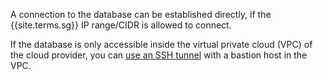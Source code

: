 A connection to the database can be established directly, if the
{{site.terms.sg}} IP range/CIDR is allowed to connect.

If the database is only accessible inside the virtual private cloud (VPC) of
the cloud provider, you can [use an SSH tunnel](../security/ssh-tunnels.html)
with a bastion host in the VPC.

